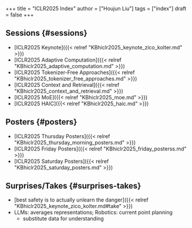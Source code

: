 +++
title = "ICLR2025 Index"
author = ["Houjun Liu"]
tags = ["index"]
draft = false
+++

## Sessions {#sessions}

-   [ICLR2025 Keynote]({{< relref "KBhiclr2025_keynote_zico_kolter.md" >}})
-   [ICLR2025 Adaptive Computation]({{< relref "KBhiclr2025_adaptive_computation.md" >}})
-   [ICLR2025 Tokenizer-Free Approaches]({{< relref "KBhiclr2025_tokenizer_free_approaches.md" >}})
-   [ICLR2025 Context and Retrieval]({{< relref "KBhiclr2025_context_and_retrieval.md" >}})
-   [ICLR2025 MoE]({{< relref "KBhiclr2025_moe.md" >}})
-   [ICLR2025 HAIC]({{< relref "KBhiclr2025_haic.md" >}})


## Posters {#posters}

-   [ICLR2025 Thursday Posters]({{< relref "KBhiclr2025_thursday_morning_posters.md" >}})
-   [ICLR2025 Friday Posters]({{< relref "KBhiclr2025_friday_posterss.md" >}})
-   [ICLR2025 Saturday Posters]({{< relref "KBhiclr2025_saturday_posters.md" >}})


## Surprises/Takes {#surprises-takes}

-   [best safety is to actually unlearn the danger]({{< relref "KBhiclr2025_keynote_zico_kolter.md#take" >}})
-   LLMs: averages representations; Robotics: current point planning
    -   substitute data for understanding
